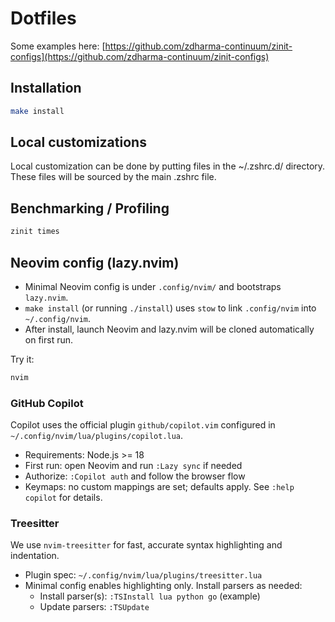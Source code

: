# Dotfiles

Some examples here:
[https://github.com/zdharma-continuum/zinit-configs](https://github.com/zdharma-continuum/zinit-configs)

## Installation

```bash
make install
```

## Local customizations

Local customization can be done by putting files in the ~/.zshrc.d/ directory. These files will be sourced by the main .zshrc file.

## Benchmarking / Profiling

```zsh
zinit times
```

## Neovim config (lazy.nvim)

- Minimal Neovim config is under `.config/nvim/` and bootstraps `lazy.nvim`.
- `make install` (or running `./install`) uses `stow` to link `.config/nvim` into `~/.config/nvim`.
- After install, launch Neovim and lazy.nvim will be cloned automatically on first run.

Try it:

```zsh
nvim
```

### GitHub Copilot

Copilot uses the official plugin `github/copilot.vim` configured in `~/.config/nvim/lua/plugins/copilot.lua`.

- Requirements: Node.js >= 18
- First run: open Neovim and run `:Lazy sync` if needed
- Authorize: `:Copilot auth` and follow the browser flow
- Keymaps: no custom mappings are set; defaults apply. See `:help copilot` for details.

### Treesitter

We use `nvim-treesitter` for fast, accurate syntax highlighting and indentation.
- Plugin spec: `~/.config/nvim/lua/plugins/treesitter.lua`
- Minimal config enables highlighting only. Install parsers as needed:
  - Install parser(s): `:TSInstall lua python go` (example)
  - Update parsers: `:TSUpdate`

